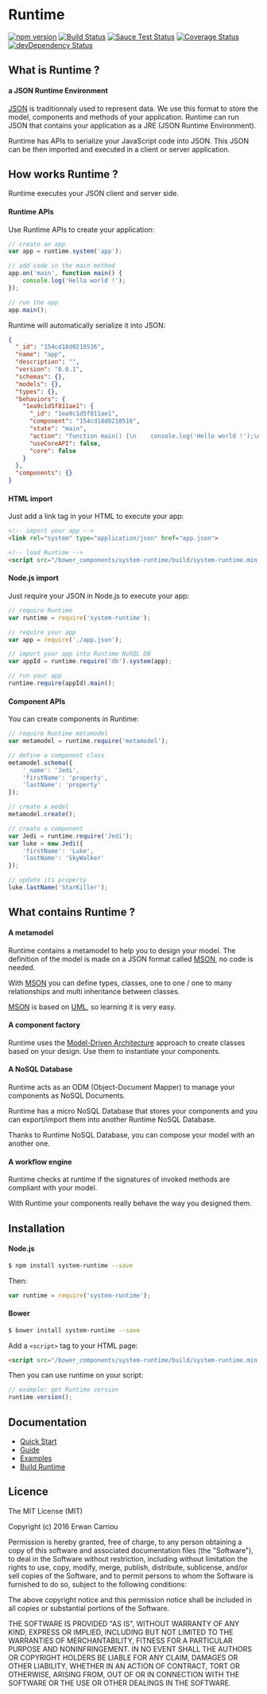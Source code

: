 # Runtime

[![npm version](https://badge.fury.io/js/system-runtime.svg)](http://badge.fury.io/js/system-runtime)
[![Build Status](https://travis-ci.org/system-sdk/system-runtime.svg?branch=master)](https://travis-ci.org/system-sdk/system-runtime)
[![Sauce Test Status](https://saucelabs.com/buildstatus/system-runtime)](https://saucelabs.com/u/system-runtime)
[![Coverage Status](https://coveralls.io/repos/github/system-sdk/system-runtime/badge.svg?branch=master)](https://coveralls.io/github/system-sdk/system-runtime?branch=master)
[![devDependency Status](https://david-dm.org/system-sdk/system-runtime/dev-status.svg)](https://david-dm.org/system-sdk/system-runtime#info=devDependencies)

## What is Runtime ?

#### a JSON Runtime Environment

[JSON](http://json.org) is traditionnaly used to represent data. We use this format to store the model, components and methods of your application. Runtime can run JSON that contains your application as a JRE (JSON Runtime Environment).

Runtime has APIs to serialize your JavaScript code into JSON. This JSON can be then imported and executed in a client or server application.

## How works Runtime ?

Runtime executes your JSON client and server side.

#### Runtime APIs

Use Runtime APIs to create your application:

```js
// create an app
var app = runtime.system('app');

// add code in the main method
app.on('main', function main() {
    console.log('Hello world !');
});

// run the app
app.main();
```

Runtime will automatically serialize it into JSON:

```json
{
  "_id": "154cd18d0210516",
  "name": "app",
  "description": "",
  "version": "0.0.1",
  "schemas": {},
  "models": {},
  "types": {},
  "behaviors": {
    "1ea9c1d5f811ae1": {
      "_id": "1ea9c1d5f811ae1",
      "component": "154cd18d0210516",
      "state": "main",
      "action": "function main() {\n    console.log('Hello world !');\n}",
      "useCoreAPI": false,
      "core": false
    }
  },
  "components": {}
}
```

#### HTML import

Just add a link tag in your HTML to execute your app:

```html
<!-- import your app -->
<link rel="system" type="application/json" href="app.json">

<!-- load Runtime -->
<script src="/bower_components/system-runtime/build/system-runtime.min.js"></script>
```

#### Node.js import

Just require your JSON in Node.js to execute your app:

```js
// require Runtime
var runtime = require('system-runtime');

// require your app
var app = require('./app.json');

// import your app into Runtime NoSQL DB
var appId = runtime.require('db').system(app);

// run your app
runtime.require(appId).main();
```

#### Component APIs

You can create components in Runtime:

```js
// require Runtime metamodel
var metamodel = runtime.require('metamodel');

// define a component class
metamodel.schema({
    '_name': 'Jedi',
    'firstName': 'property',
    'lastName': 'property'
});

// create a model
metamodel.create();

// create a component
var Jedi = runtime.require('Jedi');
var luke = new Jedi({
    'firstName': 'Luke',
    'lastName': 'SkyWalker'
});

// update its property
luke.lastName('StarKiller');
```

## What contains Runtime ?

#### A metamodel

Runtime contains a metamodel to help you to design your model. The definition of the model is made on a JSON format called [MSON](https://system-runtime.readme.io/docs/design-your-model#section-mson), no code is needed. 

With [MSON](https://system-runtime.readme.io/docs/design-your-model#section-mson) you can define types, classes, one to one / one to many relationships and multi inheritance between classes. 

[MSON](https://system-runtime.readme.io/docs/design-your-model#section-mson) is based on [UML](http://uml.org), so learning it is very easy.

#### A component factory

Runtime uses the [Model-Driven Architecture](http://www.omg.org/mda/) approach to create classes based on your design. Use them to instantiate your components. 

#### A NoSQL Database

Runtime acts as an ODM (Object-Document Mapper) to manage your components as NoSQL Documents. 

Runtime has a micro NoSQL Database that stores your components and you can export/import them into another Runtime NoSQL Database. 

Thanks to Runtime NoSQL Database, you can compose your model with an another one.

#### A workflow engine

Runtime checks at runtime if the signatures of invoked methods are compliant with your model. 

With Runtime your components really behave the way you designed them. 

## Installation

#### Node.js

```sh
$ npm install system-runtime --save
```

Then:

```js
var runtime = require('system-runtime');
```

#### Bower

```sh
$ bower install system-runtime --save
```

Add a `<script>` tag to your HTML page:
```html
<script src="/bower_components/system-runtime/build/system-runtime.min.js"></script>
```

Then you can use runtime on your script:
```js
// example: get Runtime version
runtime.version();
```

## Documentation

* [Quick Start](https://system-runtime.readme.io/docs/quick-start)
* [Guide](https://system-runtime.readme.io/docs/installation)
* [Examples](https://system-runtime.readme.io/docs/a-basic-hello-world)
* [Build Runtime](https://system-runtime.readme.io/docs/extend-runtime)

## Licence

The MIT License (MIT)

Copyright (c) 2016 Erwan Carriou

Permission is hereby granted, free of charge, to any person obtaining a copy
of this software and associated documentation files (the "Software"), to deal
in the Software without restriction, including without limitation the rights
to use, copy, modify, merge, publish, distribute, sublicense, and/or sell
copies of the Software, and to permit persons to whom the Software is
furnished to do so, subject to the following conditions:

The above copyright notice and this permission notice shall be included in all
copies or substantial portions of the Software.

THE SOFTWARE IS PROVIDED "AS IS", WITHOUT WARRANTY OF ANY KIND, EXPRESS OR
IMPLIED, INCLUDING BUT NOT LIMITED TO THE WARRANTIES OF MERCHANTABILITY,
FITNESS FOR A PARTICULAR PURPOSE AND NONINFRINGEMENT. IN NO EVENT SHALL THE
AUTHORS OR COPYRIGHT HOLDERS BE LIABLE FOR ANY CLAIM, DAMAGES OR OTHER
LIABILITY, WHETHER IN AN ACTION OF CONTRACT, TORT OR OTHERWISE, ARISING FROM,
OUT OF OR IN CONNECTION WITH THE SOFTWARE OR THE USE OR OTHER DEALINGS IN THE
SOFTWARE. 